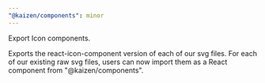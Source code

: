 ```yaml
---
"@kaizen/components": minor
---
```


Export Icon components.

Exports the react-icon-component version of each of our svg files.
For each of our existing raw svg files, users can now import them as a React component from "@kaizen/components".
